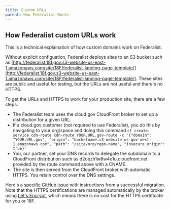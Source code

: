 ```yaml
---
title: Custom URLs
parent: How Federalist Works
---
```


## How Federalist custom URLs work

This is a technical explaination of how custom domains work on Federalist.

Without explicit configuation, Federalist deploys sites to an S3 bucket such as [http://federalist.18f.gov.s3-website-us-east-1.amazonaws.com/site/18F/federalist-landing-page-template/](http://federalist.18f.gov.s3-website-us-east-1.amazonaws.com/site/18F/federalist-landing-page-template/). These sites are public and useful for testing, but the URLs are not useful and there's no HTTPS.

To get the URLs and HTTPS to work for your production site, there are a few steps:

 - The Federalist team uses the cloud.gov CloudFront broker to set up a distribution for a given URL.
  - If a cloud.gov customer (not required to use Federalist), you do this by navigating to your org/space and doing this command `cf create-service cdn-route cdn-route YOUR.URL.gov-route -c '{"domain": "YOUR.URL.gov", "origin": "bucketname.s3-website-us-gov-west-1.amazonaws.com", "path": "/site/org/repo-name", "insecure_origin": true}'`
 - You, our partner, set your DNS records to delegate the subdomain to a CloudFront distribution such as d2oezh1w8w4o1u.cloudfront.net provided by the route command above with a CNAME.
 - The site is then served from the CloudFront broker with automatic HTTPS. You retain control over the DNS settings.
 
Here's a [specific GitHub issue](https://github.com/18F/federalist/issues/551#issuecomment-255841203) with instructions from a successful migration. Note that the HTTPS certifications are managed automatically by the broker using [Let's Encrypt](https://en.wikipedia.org/wiki/Let%27s_Encrypt), which means there is no cost for the HTTPS certificate for you or 18F.
